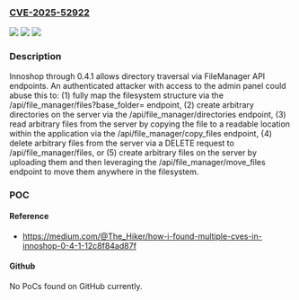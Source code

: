 ### [CVE-2025-52922](https://cve.mitre.org/cgi-bin/cvename.cgi?name=CVE-2025-52922)
![](https://img.shields.io/static/v1?label=Product&message=InnoShop&color=blue)
![](https://img.shields.io/static/v1?label=Version&message=0%20&color=brightgreen)
![](https://img.shields.io/static/v1?label=Vulnerability&message=CWE-23%20Relative%20Path%20Traversal&color=brightgreen)

### Description

Innoshop through 0.4.1 allows directory traversal via FileManager API endpoints. An authenticated attacker with access to the admin panel could abuse this to: (1) fully map the filesystem structure via the /api/file_manager/files?base_folder= endpoint, (2) create arbitrary directories on the server via the /api/file_manager/directories endpoint, (3) read arbitrary files from the server by copying the file to a readable location within the application via the /api/file_manager/copy_files endpoint, {4) delete arbitrary files from the server via a DELETE request to /api/file_manager/files, or (5) create arbitrary files on the server by uploading them and then leveraging the /api/file_manager/move_files endpoint to move them anywhere in the filesystem.

### POC

#### Reference
- https://medium.com/@The_Hiker/how-i-found-multiple-cves-in-innoshop-0-4-1-12c8f84ad87f

#### Github
No PoCs found on GitHub currently.

